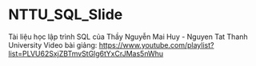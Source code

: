 # NTTU_SQL_Slide
Tài liệu học lập trình SQL của Thầy Nguyễn Mai Huy - Nguyen Tat Thanh University
Video bài giảng: https://www.youtube.com/playlist?list=PLVU62SxjZBTmvStGlg6tYxCrJMas5nWhu
